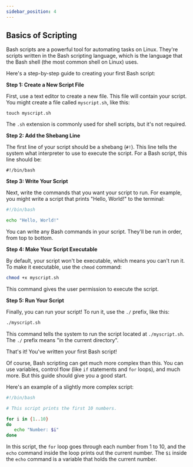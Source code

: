 ```yaml
---
sidebar_position: 4
---
```


## Basics of Scripting


Bash scripts are a powerful tool for automating tasks on Linux. They're scripts written in the Bash scripting language, which is the language that the Bash shell (the most common shell on Linux) uses.

Here's a step-by-step guide to creating your first Bash script:

**Step 1: Create a New Script File**

First, use a text editor to create a new file. This file will contain your script. You might create a file called `myscript.sh`, like this:

```
touch myscript.sh
```

The `.sh` extension is commonly used for shell scripts, but it's not required.

**Step 2: Add the Shebang Line**

The first line of your script should be a shebang (`#!`). This line tells the system what interpreter to use to execute the script. For a Bash script, this line should be:

```
#!/bin/bash
```

**Step 3: Write Your Script**

Next, write the commands that you want your script to run. For example, you might write a script that prints "Hello, World!" to the terminal:

```bash
#!/bin/bash

echo "Hello, World!"
```

You can write any Bash commands in your script. They'll be run in order, from top to bottom.

**Step 4: Make Your Script Executable**

By default, your script won't be executable, which means you can't run it. To make it executable, use the `chmod` command:

```bash
chmod +x myscript.sh
```

This command gives the user permission to execute the script.

**Step 5: Run Your Script**

Finally, you can run your script! To run it, use the `./` prefix, like this:

```bash
./myscript.sh
```

This command tells the system to run the script located at `./myscript.sh`. The `./` prefix means "in the current directory".

That's it! You've written your first Bash script!

Of course, Bash scripting can get much more complex than this. You can use variables, control flow (like `if` statements and `for` loops), and much more. But this guide should give you a good start.

Here's an example of a slightly more complex script:

```bash
#!/bin/bash

# This script prints the first 10 numbers.

for i in {1..10}
do
   echo "Number: $i"
done
```

In this script, the `for` loop goes through each number from 1 to 10, and the `echo` command inside the loop prints out the current number. The `$i` inside the `echo` command is a variable that holds the current number.